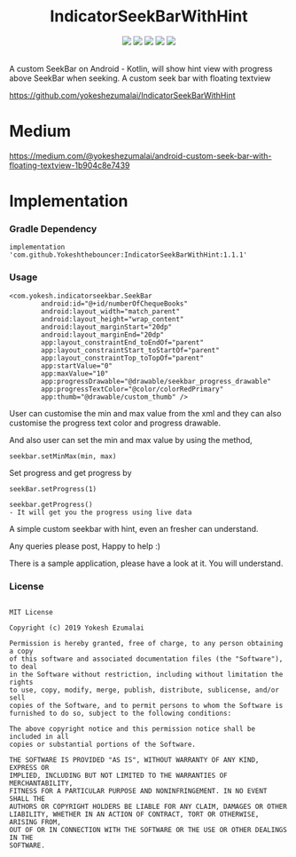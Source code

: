 
<h1 align="center">IndicatorSeekBarWithHint</h1>
<p align="center">
 <a href="https://circleci.com/gh/yokeshezumalai/IndicatorSeekBarWithHint/tree/master"> <img src="https://circleci.com/gh/yokeshezumalai/IndicatorSeekBarWithHint/tree/master.svg?style=shield" /></a>
 <a href="https://jitpack.io/#yokeshezumalai/IndicatorSeekBarWithHint"><img src="https://jitpack.io/v/yokeshezumalai/IndicatorSeekBarWithHint.svg"/></a>
  <a href="https://jitpack.io/#yokeshezumalai/IndicatorSeekBarWithHint"> <img src="https://jitpack.io/#yokeshezumalai/IndicatorSeekBarWithHint.svg" /></a>
 <a href="https://opensource.org/licenses/MIT"><img src="https://img.shields.io/badge/License-MIT-blue.svg"/></a>
  <a class="badge-align" href="https://app.codacy.com/app/yokeshezumalai/IndicatorSeekBarWithHint?utm_source=github.com&utm_medium=referral&utm_content=yokeshezumalai/IndicatorSeekBarWithHint&utm_campaign=Badge_Grade_Dashboard"><img src="https://api.codacy.com/project/badge/Grade/4df452f86b46476bb67fb5a538fbf34c"/></a>
  <br /><br />
 </p>

A custom SeekBar on Android - Kotlin, will show hint view with progress above SeekBar when seeking.
A custom seek bar with floating textview

https://github.com/yokeshezumalai/IndicatorSeekBarWithHint

# Medium

https://medium.com/@yokeshezumalai/android-custom-seek-bar-with-floating-textview-1b904c8e7439

# Implementation

### Gradle Dependency

```
implementation 'com.github.Yokeshthebouncer:IndicatorSeekBarWithHint:1.1.1'
```

### Usage

```
<com.yokesh.indicatorseekbar.SeekBar
        android:id="@+id/numberOfChequeBooks"
        android:layout_width="match_parent"
        android:layout_height="wrap_content"
        android:layout_marginStart="20dp"
        android:layout_marginEnd="20dp"
        app:layout_constraintEnd_toEndOf="parent"
        app:layout_constraintStart_toStartOf="parent"
        app:layout_constraintTop_toTopOf="parent"
        app:startValue="0"
        app:maxValue="10"
        app:progressDrawable="@drawable/seekbar_progress_drawable"
        app:progressTextColor="@color/colorRedPrimary"
        app:thumb="@drawable/custom_thumb" />
```
       
       
User can customise the min and max value from the xml and they can also customise the progress text color and progress drawable. 

And also user can set the min and max value by using the method,
```
seekbar.setMinMax(min, max)
```

Set progress and get progress by 
```
seekBar.setProgress(1)
```
```
seekbar.getProgress()
- It will get you the progress using live data
```


A simple custom seekbar with hint, even an fresher can understand.

Any queries please post, Happy to help :) 

There is a sample application, please have a look at it. You will understand.

### License
```

MIT License

Copyright (c) 2019 Yokesh Ezumalai

Permission is hereby granted, free of charge, to any person obtaining a copy
of this software and associated documentation files (the "Software"), to deal
in the Software without restriction, including without limitation the rights
to use, copy, modify, merge, publish, distribute, sublicense, and/or sell
copies of the Software, and to permit persons to whom the Software is
furnished to do so, subject to the following conditions:

The above copyright notice and this permission notice shall be included in all
copies or substantial portions of the Software.

THE SOFTWARE IS PROVIDED "AS IS", WITHOUT WARRANTY OF ANY KIND, EXPRESS OR
IMPLIED, INCLUDING BUT NOT LIMITED TO THE WARRANTIES OF MERCHANTABILITY,
FITNESS FOR A PARTICULAR PURPOSE AND NONINFRINGEMENT. IN NO EVENT SHALL THE
AUTHORS OR COPYRIGHT HOLDERS BE LIABLE FOR ANY CLAIM, DAMAGES OR OTHER
LIABILITY, WHETHER IN AN ACTION OF CONTRACT, TORT OR OTHERWISE, ARISING FROM,
OUT OF OR IN CONNECTION WITH THE SOFTWARE OR THE USE OR OTHER DEALINGS IN THE
SOFTWARE.
```
